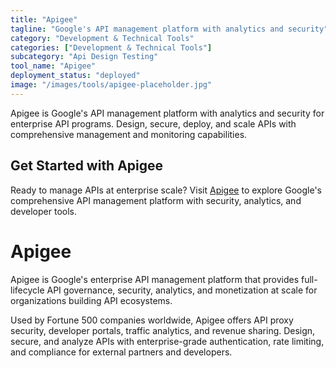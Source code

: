 ```yaml
---
title: "Apigee"
tagline: "Google's API management platform with analytics and security"
category: "Development & Technical Tools"
categories: ["Development & Technical Tools"]
subcategory: "Api Design Testing"
tool_name: "Apigee"
deployment_status: "deployed"
image: "/images/tools/apigee-placeholder.jpg"
---
```

Apigee is Google's API management platform with analytics and security for enterprise API programs. Design, secure, deploy, and scale APIs with comprehensive management and monitoring capabilities.

## Get Started with Apigee

Ready to manage APIs at enterprise scale? Visit [Apigee](https://cloud.google.com/apigee) to explore Google's comprehensive API management platform with security, analytics, and developer tools.

# Apigee

Apigee is Google's enterprise API management platform that provides full-lifecycle API governance, security, analytics, and monetization at scale for organizations building API ecosystems.

Used by Fortune 500 companies worldwide, Apigee offers API proxy security, developer portals, traffic analytics, and revenue sharing. Design, secure, and analyze APIs with enterprise-grade authentication, rate limiting, and compliance for external partners and developers.